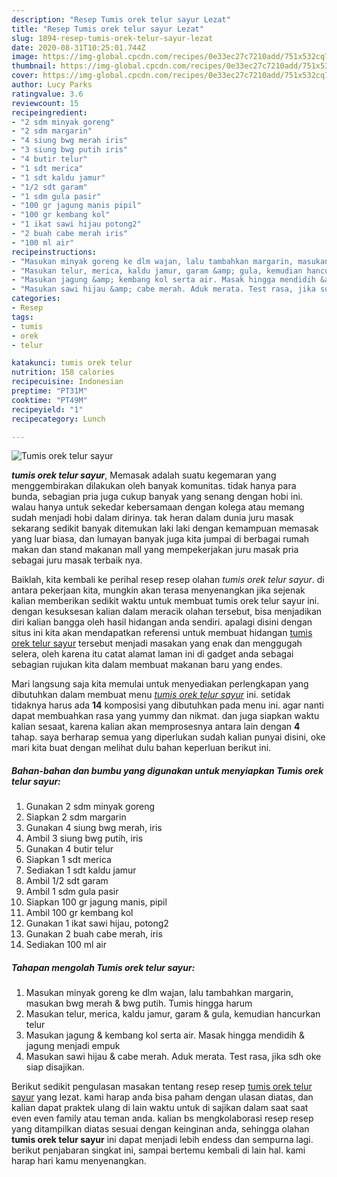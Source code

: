 ```yaml
---
description: "Resep Tumis orek telur sayur Lezat"
title: "Resep Tumis orek telur sayur Lezat"
slug: 1894-resep-tumis-orek-telur-sayur-lezat
date: 2020-08-31T10:25:01.744Z
image: https://img-global.cpcdn.com/recipes/0e33ec27c7210add/751x532cq70/tumis-orek-telur-sayur-foto-resep-utama.jpg
thumbnail: https://img-global.cpcdn.com/recipes/0e33ec27c7210add/751x532cq70/tumis-orek-telur-sayur-foto-resep-utama.jpg
cover: https://img-global.cpcdn.com/recipes/0e33ec27c7210add/751x532cq70/tumis-orek-telur-sayur-foto-resep-utama.jpg
author: Lucy Parks
ratingvalue: 3.6
reviewcount: 15
recipeingredient:
- "2 sdm minyak goreng"
- "2 sdm margarin"
- "4 siung bwg merah iris"
- "3 siung bwg putih iris"
- "4 butir telur"
- "1 sdt merica"
- "1 sdt kaldu jamur"
- "1/2 sdt garam"
- "1 sdm gula pasir"
- "100 gr jagung manis pipil"
- "100 gr kembang kol"
- "1 ikat sawi hijau potong2"
- "2 buah cabe merah iris"
- "100 ml air"
recipeinstructions:
- "Masukan minyak goreng ke dlm wajan, lalu tambahkan margarin, masukan bwg merah &amp; bwg putih. Tumis hingga harum"
- "Masukan telur, merica, kaldu jamur, garam &amp; gula, kemudian hancurkan telur"
- "Masukan jagung &amp; kembang kol serta air. Masak hingga mendidih &amp; jagung menjadi empuk"
- "Masukan sawi hijau &amp; cabe merah. Aduk merata. Test rasa, jika sdh oke siap disajikan."
categories:
- Resep
tags:
- tumis
- orek
- telur

katakunci: tumis orek telur 
nutrition: 158 calories
recipecuisine: Indonesian
preptime: "PT31M"
cooktime: "PT49M"
recipeyield: "1"
recipecategory: Lunch

---
```



![Tumis orek telur sayur](https://img-global.cpcdn.com/recipes/0e33ec27c7210add/751x532cq70/tumis-orek-telur-sayur-foto-resep-utama.jpg)

<b><i>tumis orek telur sayur</i></b>, Memasak adalah suatu kegemaran yang menggembirakan dilakukan oleh banyak komunitas. tidak hanya para bunda, sebagian pria juga cukup banyak yang senang dengan hobi ini. walau hanya untuk sekedar kebersamaan dengan kolega atau memang sudah menjadi hobi dalam dirinya. tak heran dalam dunia juru masak sekarang sedikit banyak ditemukan laki laki dengan kemampuan memasak yang luar biasa, dan lumayan banyak juga kita jumpai di berbagai rumah makan dan stand makanan mall yang mempekerjakan juru masak pria sebagai juru masak terbaik nya.

Baiklah, kita kembali ke perihal resep resep olahan <i>tumis orek telur sayur</i>. di antara pekerjaan kita, mungkin akan terasa menyenangkan jika sejenak kalian memberikan sedikit waktu untuk membuat tumis orek telur sayur ini. dengan kesuksesan kalian dalam meracik olahan tersebut, bisa menjadikan diri kalian bangga oleh hasil hidangan anda sendiri. apalagi disini dengan situs ini kita akan mendapatkan referensi untuk membuat hidangan <u>tumis orek telur sayur</u> tersebut menjadi masakan yang enak dan menggugah selera, oleh karena itu catat alamat laman ini di gadget anda sebagai sebagian rujukan kita dalam membuat makanan baru yang endes.




Mari langsung saja kita memulai untuk menyediakan perlengkapan yang dibutuhkan dalam membuat menu <u><i>tumis orek telur sayur</i></u> ini. setidak tidaknya harus ada <b>14</b> komposisi yang dibutuhkan pada menu ini. agar nanti dapat membuahkan rasa yang yummy dan nikmat. dan juga siapkan waktu kalian sesaat, karena kalian akan memprosesnya antara lain dengan <b>4</b> tahap. saya berharap semua yang diperlukan sudah kalian punyai disini, oke mari kita buat dengan melihat dulu bahan keperluan berikut ini.

<!--inarticleads1-->

##### Bahan-bahan dan bumbu yang digunakan untuk menyiapkan Tumis orek telur sayur:

1. Gunakan 2 sdm minyak goreng
1. Siapkan 2 sdm margarin
1. Gunakan 4 siung bwg merah, iris
1. Ambil 3 siung bwg putih, iris
1. Gunakan 4 butir telur
1. Siapkan 1 sdt merica
1. Sediakan 1 sdt kaldu jamur
1. Ambil 1/2 sdt garam
1. Ambil 1 sdm gula pasir
1. Siapkan 100 gr jagung manis, pipil
1. Ambil 100 gr kembang kol
1. Gunakan 1 ikat sawi hijau, potong2
1. Gunakan 2 buah cabe merah, iris
1. Sediakan 100 ml air




<!--inarticleads2-->

##### Tahapan mengolah Tumis orek telur sayur:

1. Masukan minyak goreng ke dlm wajan, lalu tambahkan margarin, masukan bwg merah &amp; bwg putih. Tumis hingga harum
1. Masukan telur, merica, kaldu jamur, garam &amp; gula, kemudian hancurkan telur
1. Masukan jagung &amp; kembang kol serta air. Masak hingga mendidih &amp; jagung menjadi empuk
1. Masukan sawi hijau &amp; cabe merah. Aduk merata. Test rasa, jika sdh oke siap disajikan.




Berikut sedikit pengulasan masakan tentang resep resep <u>tumis orek telur sayur</u> yang lezat. kami harap anda bisa paham dengan ulasan diatas, dan kalian dapat praktek ulang di lain waktu untuk di sajikan dalam saat saat even even family atau teman anda. kalian bs mengkolaborasi resep resep yang ditampilkan diatas sesuai dengan keinginan anda, sehingga olahan <b>tumis orek telur sayur</b> ini dapat menjadi lebih endess dan sempurna lagi. berikut penjabaran singkat ini, sampai bertemu kembali di lain hal. kami harap hari kamu menyenangkan.

